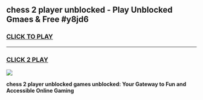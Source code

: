 
## chess 2 player unblocked - Play Unblocked Gmaes & Free #y8jd6
<h3>
<a href="https://news.freeplayer.one?title=chess_2_player_unblocked&ref=24F">CLICK TO PLAY</a></h3>
<hr>

<h3>
<a href="https://news.freeplayer.one?title=chess_2_player_unblocked&ref=24F">CLICK 2 PLAY</a>
  
</h3>

<a href="https://news.freeplayer.one?title=chess_2_player_unblocked&ref=24F/"><img src="https://clearcache.store/games.png"></a>


**chess 2 player unblocked games unblocked: Your Gateway to Fun and Accessible Online Gaming**
